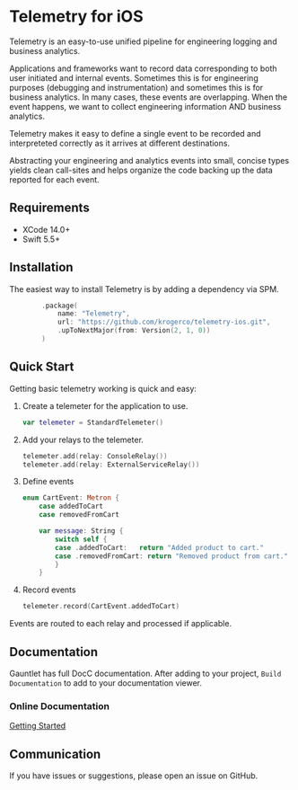 # Telemetry for iOS

Telemetry is an easy-to-use unified pipeline for engineering logging and business analytics. 

Applications and frameworks want to record data corresponding to both user initiated and internal events. Sometimes this is for engineering purposes (debugging and instrumentation) and sometimes this is for business analytics. In many cases, these events are overlapping. When the event happens, we want to collect engineering information AND business analytics.

Telemetry makes it easy to define a single event to be recorded and interpreteted correctly as it arrives at different destinations. 

Abstracting your engineering and analytics events into small, concise types yields clean call-sites and helps organize the code backing up the data reported for each event.

## Requirements

- XCode 14.0+
- Swift 5.5+

## Installation

The easiest way to install Telemetry is by adding a dependency via SPM.

```swift
        .package(
            name: "Telemetry",
            url: "https://github.com/krogerco/telemetry-ios.git",
            .upToNextMajor(from: Version(2, 1, 0))
        )
```

## Quick Start

Getting basic telemetry working is quick and easy:

1. Create a telemeter for the application to use.

    ```swift
    var telemeter = StandardTelemeter()
    ```

1. Add your relays to the telemeter.

    ```swift
    telemeter.add(relay: ConsoleRelay())
    telemeter.add(relay: ExternalServiceRelay())
    ```

1. Define events

    ```swift
    enum CartEvent: Metron {
        case addedToCart
        case removedFromCart

        var message: String {
            switch self {
            case .addedToCart:   return "Added product to cart."
            case .removedFromCart: return "Removed product from cart."
            }
        }
    ```

1. Record events

    ```swift
    telemeter.record(CartEvent.addedToCart)
    ```

Events are routed to each relay and processed if applicable.

## Documentation

Gauntlet has full DocC documentation. After adding to your project, `Build Documentation` to add to your documentation viewer.

### Online Documentation

[Getting Started](Sources/Telemetry/Documentation.docc/GettingStarted.md)


## Communication

If you have issues or suggestions, please open an issue on GitHub.
